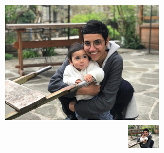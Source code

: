![this is me](images/profilepic.png "this is me!")

<img style="float: right;" src="images/profilepic.png" width="100">
